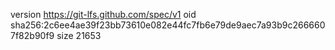 version https://git-lfs.github.com/spec/v1
oid sha256:2c6ee4ae39f23bb73610e082e44fc7fb6e79de9aec7a93b9c2666607f82b90f9
size 21653

